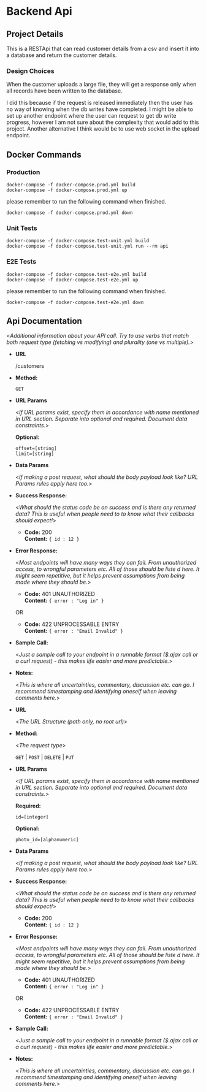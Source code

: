 # **Backend Api**

## **Project Details**

This is a RESTApi that can read customer details from a csv and insert it into a database and return the customer details.

### **Design Choices**

When the customer uploads a large file, they will get a response only when all records have been written to the database.

I did this because if the request is released immediately then the user has no way of knowing when the db writes have completed. I might be able to set up another endpoint where the user can request to get db write progress, however I am not sure about the complexity that would add to this project. Another alternative I think would be to use web socket in the upload endpoint.

## **Docker Commands**

### **Production**

```
docker-compose -f docker-compose.prod.yml build
docker-compose -f docker-compose.prod.yml up
```

please remember to run the following command when finished.

```
docker-compose -f docker-compose.prod.yml down
```

### **Unit Tests**

```
docker-compose -f docker-compose.test-unit.yml build
docker-compose -f docker-compose.test-unit.yml run --rm api
```

### **E2E Tests**

```
docker-compose -f docker-compose.test-e2e.yml build
docker-compose -f docker-compose.test-e2e.yml up
```

please remember to run the following command when finished.

```
docker-compose -f docker-compose.test-e2e.yml down
```

## **Api Documentation**

<_Additional information about your API call. Try to use verbs that match both request type (fetching vs modifying) and plurality (one vs multiple)._>

- **URL**

  /customers

- **Method:**

  `GET`

- **URL Params**

  <_If URL params exist, specify them in accordance with name mentioned in URL section. Separate into optional and required. Document data constraints._>

  **Optional:**

  `offset=[string]`
  <br>
  `limit=[string]`

- **Data Params**

  <_If making a post request, what should the body payload look like? URL Params rules apply here too._>

- **Success Response:**

  <_What should the status code be on success and is there any returned data? This is useful when people need to to know what their callbacks should expect!_>

  - **Code:** 200 <br />
    **Content:** `{ id : 12 }`

- **Error Response:**

  <_Most endpoints will have many ways they can fail. From unauthorized access, to wrongful parameters etc. All of those should be liste d here. It might seem repetitive, but it helps prevent assumptions from being made where they should be._>

  - **Code:** 401 UNAUTHORIZED <br />
    **Content:** `{ error : "Log in" }`

  OR

  - **Code:** 422 UNPROCESSABLE ENTRY <br />
    **Content:** `{ error : "Email Invalid" }`

- **Sample Call:**

  <_Just a sample call to your endpoint in a runnable format ($.ajax call or a curl request) - this makes life easier and more predictable._>

- **Notes:**

  <_This is where all uncertainties, commentary, discussion etc. can go. I recommend timestamping and identifying oneself when leaving comments here._>

- **URL**

  <_The URL Structure (path only, no root url)_>

- **Method:**

  <_The request type_>

  `GET` | `POST` | `DELETE` | `PUT`

- **URL Params**

  <_If URL params exist, specify them in accordance with name mentioned in URL section. Separate into optional and required. Document data constraints._>

  **Required:**

  `id=[integer]`

  **Optional:**

  `photo_id=[alphanumeric]`

- **Data Params**

  <_If making a post request, what should the body payload look like? URL Params rules apply here too._>

- **Success Response:**

  <_What should the status code be on success and is there any returned data? This is useful when people need to to know what their callbacks should expect!_>

  - **Code:** 200 <br />
    **Content:** `{ id : 12 }`

- **Error Response:**

  <_Most endpoints will have many ways they can fail. From unauthorized access, to wrongful parameters etc. All of those should be liste d here. It might seem repetitive, but it helps prevent assumptions from being made where they should be._>

  - **Code:** 401 UNAUTHORIZED <br />
    **Content:** `{ error : "Log in" }`

  OR

  - **Code:** 422 UNPROCESSABLE ENTRY <br />
    **Content:** `{ error : "Email Invalid" }`

- **Sample Call:**

  <_Just a sample call to your endpoint in a runnable format ($.ajax call or a curl request) - this makes life easier and more predictable._>

- **Notes:**

  <_This is where all uncertainties, commentary, discussion etc. can go. I recommend timestamping and identifying oneself when leaving comments here._>
